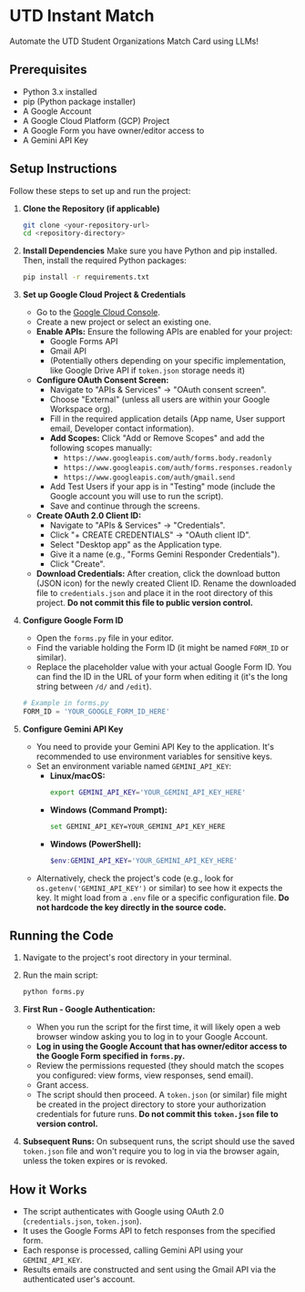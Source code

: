 # UTD Instant Match

Automate the UTD Student Organizations Match Card using LLMs!

## Prerequisites

*   Python 3.x installed
*   pip (Python package installer)
*   A Google Account
*   A Google Cloud Platform (GCP) Project
*   A Google Form you have owner/editor access to
*   A Gemini API Key

## Setup Instructions

Follow these steps to set up and run the project:

1.  **Clone the Repository (if applicable)**
    ```bash
    git clone <your-repository-url>
    cd <repository-directory>
    ```

2.  **Install Dependencies**
    Make sure you have Python and pip installed. Then, install the required Python packages:
    ```bash
    pip install -r requirements.txt
    ```

3.  **Set up Google Cloud Project & Credentials**
    *   Go to the [Google Cloud Console](https://console.cloud.google.com/).
    *   Create a new project or select an existing one.
    *   **Enable APIs:** Ensure the following APIs are enabled for your project:
        *   Google Forms API
        *   Gmail API
        *   (Potentially others depending on your specific implementation, like Google Drive API if `token.json` storage needs it)
    *   **Configure OAuth Consent Screen:**
        *   Navigate to "APIs & Services" -> "OAuth consent screen".
        *   Choose "External" (unless all users are within your Google Workspace org).
        *   Fill in the required application details (App name, User support email, Developer contact information).
        *   **Add Scopes:** Click "Add or Remove Scopes" and add the following scopes manually:
            *   `https://www.googleapis.com/auth/forms.body.readonly`
            *   `https://www.googleapis.com/auth/forms.responses.readonly`
            *   `https://www.googleapis.com/auth/gmail.send`
        *   Add Test Users if your app is in "Testing" mode (include the Google account you will use to run the script).
        *   Save and continue through the screens.
    *   **Create OAuth 2.0 Client ID:**
        *   Navigate to "APIs & Services" -> "Credentials".
        *   Click "+ CREATE CREDENTIALS" -> "OAuth client ID".
        *   Select "Desktop app" as the Application type.
        *   Give it a name (e.g., "Forms Gemini Responder Credentials").
        *   Click "Create".
    *   **Download Credentials:** After creation, click the download button (JSON icon) for the newly created Client ID. Rename the downloaded file to `credentials.json` and place it in the root directory of this project. **Do not commit this file to public version control.**

4.  **Configure Google Form ID**
    *   Open the `forms.py` file in your editor.
    *   Find the variable holding the Form ID (it might be named `FORM_ID` or similar).
    *   Replace the placeholder value with your actual Google Form ID. You can find the ID in the URL of your form when editing it (it's the long string between `/d/` and `/edit`).
    ```python
    # Example in forms.py
    FORM_ID = 'YOUR_GOOGLE_FORM_ID_HERE'
    ```

5.  **Configure Gemini API Key**
    *   You need to provide your Gemini API Key to the application. It's recommended to use environment variables for sensitive keys.
    *   Set an environment variable named `GEMINI_API_KEY`:
        *   **Linux/macOS:**
            ```bash
            export GEMINI_API_KEY='YOUR_GEMINI_API_KEY_HERE'
            ```
        *   **Windows (Command Prompt):**
            ```bash
            set GEMINI_API_KEY=YOUR_GEMINI_API_KEY_HERE
            ```
        *   **Windows (PowerShell):**
            ```powershell
            $env:GEMINI_API_KEY='YOUR_GEMINI_API_KEY_HERE'
            ```
    *   Alternatively, check the project's code (e.g., look for `os.getenv('GEMINI_API_KEY')` or similar) to see how it expects the key. It might load from a `.env` file or a specific configuration file. **Do not hardcode the key directly in the source code.**

## Running the Code

1.  Navigate to the project's root directory in your terminal.
2.  Run the main script:
    ```bash
    python forms.py
    ```
3.  **First Run - Google Authentication:**
    *   When you run the script for the first time, it will likely open a web browser window asking you to log in to your Google Account.
    *   **Log in using the Google Account that has owner/editor access to the Google Form specified in `forms.py`.**
    *   Review the permissions requested (they should match the scopes you configured: view forms, view responses, send email).
    *   Grant access.
    *   The script should then proceed. A `token.json` (or similar) file might be created in the project directory to store your authorization credentials for future runs. **Do not commit this `token.json` file to version control.**

4.  **Subsequent Runs:** On subsequent runs, the script should use the saved `token.json` file and won't require you to log in via the browser again, unless the token expires or is revoked.

## How it Works

*   The script authenticates with Google using OAuth 2.0 (`credentials.json`, `token.json`).
*   It uses the Google Forms API to fetch responses from the specified form.
*   Each response is processed, calling Gemini API using your `GEMINI_API_KEY`.
*   Results emails are constructed and sent using the Gmail API via the authenticated user's account.
